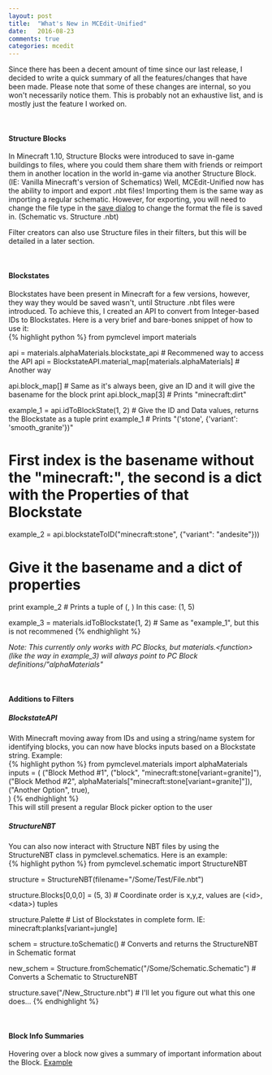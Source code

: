 ```yaml
---
layout: post
title:  "What's New in MCEdit-Unified"
date:   2016-08-23
comments: true
categories: mcedit
---
```

Since there has been a decent amount of time since our last release, I decided to
write a quick summary of all the features/changes that have been made. Please note
that some of these changes are internal, so you won't necessarily notice them. This
is probably not an exhaustive list, and is mostly just the feature I worked on.

<br>
<h4>Structure Blocks</h4>
In Minecraft 1.10, Structure Blocks were introduced to save in-game buildings to files, 
where you could them share them with friends or reimport them in another location
in the world in-game via another Structure Block. (IE: Vanilla Minecraft's version of Schematics)
Well, MCEdit-Unified now has the ability to import and export .nbt files! Importing them
is the same way as importing a regular schematic. However, for exporting, you will need
to change the file type in the <a target="_blank" href="\images\2016\8\22\01.png">save dialog</a> to change the format the file is saved in.
(Schematic vs. Structure .nbt)

Filter creators can also use Structure files in their filters, but this will be detailed in a later section.

<br>
<h4>Blockstates</h4>
Blockstates have been present in Minecraft for a few versions, however, they way they would
be saved wasn't, until Structure .nbt files were introduced. To achieve this, I created an 
API to convert from Integer-based IDs to Blockstates. Here is a very brief and bare-bones snippet
of how to use it:
<br>
{% highlight python %}
from pymclevel import materials

api = materials.alphaMaterials.blockstate_api # Recommened way to access the API
api = BlockstateAPI.material_map[materials.alphaMaterials] # Another way

api.block_map[<id>] # Same as it's always been, give an ID and it will give the basename for the block
print api.block_map[3] # Prints "minecraft:dirt"

example_1 = api.idToBlockState(1, 2) # Give the ID and Data values, returns the Blockstate as a tuple
print example_1 # Prints "('stone', {'variant': 'smooth_granite'})"
# First index is the basename without the "minecraft:", the second is a dict with the Properties of that Blockstate

example_2 = api.blockstateToID("minecraft:stone", {"variant": "andesite"}))
# Give it the basename and a dict of properties
print example_2 # Prints a tuple of (<id>, <data>) In this case: (1, 5)

example_3 = materials.idToBlockstate(1, 2) # Same as "example_1", but this is not recommened
{% endhighlight %}

<em>Note: This currently only works with PC Blocks, but materials.\<function\> 
(like the way in example_3) will always point
to PC Block definitions/"alphaMaterials"</em>

<br>
<h4>Additions to Filters</h4>
<h5><b>BlockstateAPI</b></h5>
With Minecraft moving away from IDs and using a string/name system for identifying blocks, you can now
have blocks inputs based on a Blockstate string. Example:
<br>
{% highlight python %}
from pymclevel.materials import alphaMaterials
inputs = (
	("Block Method #1", ("block", "minecraft:stone[variant=granite]"),
	("Block Method #2", alphaMaterials["minecraft:stone[variant=granite]"]),
	("Another Option", true),<br>
    )
{% endhighlight %}
<br>
This will still present a regular Block picker option to the user
<br>
<h5><b>StructureNBT</b></h5>
You can also now interact with Structure NBT files by using the StructureNBT class in pymclevel.schematics.
Here is an example:
<br>
{% highlight python %}
from pymclevel.schematic import StructureNBT

structure = StructureNBT(filename="/Some/Test/File.nbt")

structure.Blocks[0,0,0] = (5, 3) # Coordinate order is x,y,z, values are (\<id\>, \<data\>) tuples

structure.Palette # List of Blockstates in complete form. IE: minecraft:planks[variant=jungle]

schem = structure.toSchematic() # Converts and returns the StructureNBT in Schematic format

new_schem = Structure.fromSchematic("/Some/Schematic.Schematic") # Converts a Schematic to StructureNBT

structure.save("/New_Structure.nbt") # I'll let you figure out what this one does...
{% endhighlight %}

<br>
<h4>Block Info Summaries</h4>
Hovering over a block now gives a summary of important information about the Block. <a target="_blank" href="\images\2016\8\22\02.png">Example</a>

